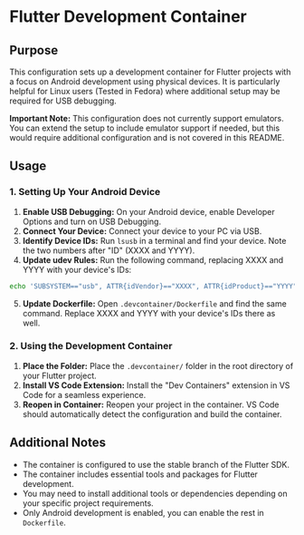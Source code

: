 # Flutter Development Container

## Purpose

This configuration sets up a development container for Flutter projects with a focus on Android development using physical devices. It is particularly helpful for Linux users (Tested in Fedora) where additional setup may be required for USB debugging.

**Important Note:** This configuration does not currently support emulators. You can extend the setup to include emulator support if needed, but this would require additional configuration and is not covered in this README.

## Usage

### 1. Setting Up Your Android Device

1. **Enable USB Debugging:** On your Android device, enable Developer Options and turn on USB Debugging.
2. **Connect Your Device:** Connect your device to your PC via USB.
3. **Identify Device IDs:** Run `lsusb` in a terminal and find your device. Note the two numbers after "ID" (XXXX and YYYY).
4. **Update udev Rules:** Run the following command, replacing XXXX and YYYY with your device's IDs:
```bash
echo 'SUBSYSTEM=="usb", ATTR{idVendor}=="XXXX", ATTR{idProduct}=="YYYY", MODE="0666", GROUP="plugdev"' | sudo tee /etc/udev/rules.d/51-android.rules > /dev/null && sudo service udev restart
```
5. **Update Dockerfile:** Open `.devcontainer/Dockerfile` and find the same command. Replace XXXX and YYYY with your device's IDs there as well.

### 2. Using the Development Container

1. **Place the Folder:** Place the `.devcontainer/` folder in the root directory of your Flutter project.
2. **Install VS Code Extension:** Install the "Dev Containers" extension in VS Code for a seamless experience.
3. **Reopen in Container:** Reopen your project in the container. VS Code should automatically detect the configuration and build the container.

## Additional Notes

* The container is configured to use the stable branch of the Flutter SDK.
* The container includes essential tools and packages for Flutter development.
* You may need to install additional tools or dependencies depending on your specific project requirements.
* Only Android development is enabled, you can enable the rest in `Dockerfile`.
